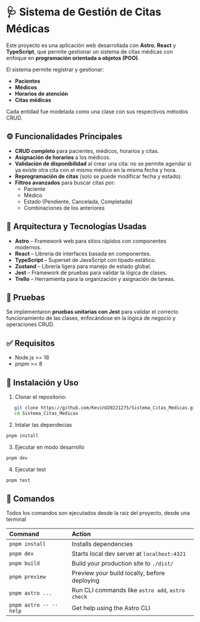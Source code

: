 # 🩺 Sistema de Gestión de Citas Médicas

Este proyecto es una aplicación web desarrollada con **Astro**, **React** y **TypeScript**, que permite gestionar un sistema de citas médicas con enfoque en **programación orientada a objetos (POO)**.

El sistema permite registrar y gestionar:
- **Pacientes**
- **Médicos**
- **Horarios de atención**
- **Citas médicas**

Cada entidad fue modelada como una clase con sus respectivos métodos CRUD.

## ⚙️ Funcionalidades Principales

- **CRUD completo** para pacientes, médicos, horarios y citas.
- **Asignación de horarios** a los médicos.
- **Validación de disponibilidad** al crear una cita: no se permite agendar si ya existe otra cita con el mismo médico en la misma fecha y hora.
- **Reprogramación de citas** (solo se puede modificar fecha y estado).
- **Filtros avanzados** para buscar citas por:
  - Paciente
  - Médico
  - Estado (Pendiente, Cancelada, Completada)
  - Combinaciones de los anteriores

## 🧠 Arquitectura y Tecnologías Usadas

- **Astro** – Framework web para sitios rápidos con componentes modernos.
- **React** – Librería de interfaces basada en componentes.
- **TypeScript** – Superset de JavaScript con tipado estático.
- **Zustand** – Librería ligera para manejo de estado global.
- **Jest** – Framework de pruebas para validar la lógica de clases.
- **Trello** – Herramienta para la organización y asignación de tareas.

## 🧪 Pruebas

Se implementaron **pruebas unitarias con Jest** para validar el correcto funcionamiento de las clases, enfocándose en la lógica de negocio y operaciones CRUD.

## ✅ Requisitos

- Node.js >= 18
- pnpm >= 8

## 🚀 Instalación y Uso

1. Clonar el repositorio:
```bash
   git clone https://github.com/KevinU20221275/Sistema_Citas_Medicas.git
   cd Sistema_Citas_Medicas
```

2. Intalar las dependecias
```bash
pnpm install
```

3. Ejecutar en modo desarrollo
```bash
pnpm dev
```
4. Ejecutar test
```bash
pnpm test
```


## 🧞 Comandos
Todos los comandos son ejecutados desde la raiz del proyecto, desde una terminal

| Command                   | Action                                           |
| :------------------------ | :----------------------------------------------- |
| `pnpm install`             | Installs dependencies                            |
| `pnpm dev`             | Starts local dev server at `localhost:4321`      |
| `pnpm build`           | Build your production site to `./dist/`          |
| `pnpm preview`         | Preview your build locally, before deploying     |
| `pnpm astro ...`       | Run CLI commands like `astro add`, `astro check` |
| `pnpm astro -- --help` | Get help using the Astro CLI                     |
